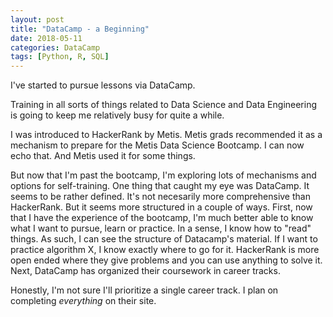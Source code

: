 ```yaml
---
layout: post
title: "DataCamp - a Beginning"
date: 2018-05-11
categories: DataCamp
tags: [Python, R, SQL]
---
```


I've started to pursue lessons via DataCamp.

Training in all sorts of things related to Data Science and Data Engineering is going to keep me relatively
busy for quite a while.

I was introduced to HackerRank by Metis.  Metis grads recommended it as a mechanism to prepare for the
Metis Data Science Bootcamp.  I can now echo that.  And Metis used it for some things.

But now that I'm past the bootcamp, I'm exploring lots of mechanisms and options for self-training.
One thing that caught my eye was DataCamp.  It seems to be rather defined.  It's not necesarily more
comprehensive than HackerRank.  But it seems more structured in a couple of ways.  First, now that I have
the experience of the bootcamp, I'm much better able to know what I want to pursue, learn or practice.  In
a sense, I know how to "read" things.  As such, I can see the structure of Datacamp's material.  If I want
to practice algorithm X, I know exactly where to go for it.  HackerRank is more open ended where they give
problems and you can use anything to solve it.  Next, DataCamp has organized their coursework in career
tracks.

Honestly, I'm not sure I'll prioritize a single career track.  I plan on completing *everything* on their site.


